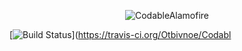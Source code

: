 <p align="center">
  <img src="http://i.imgur.com/x2E68WN.png" alt="CodableAlamofire"/>
</p>

[![Build Status](https://travis-ci.org/Otbivnoe/CodableAlamofire.svg?branch=master)](https://travis-ci.org/Otbivnoe/Codabl